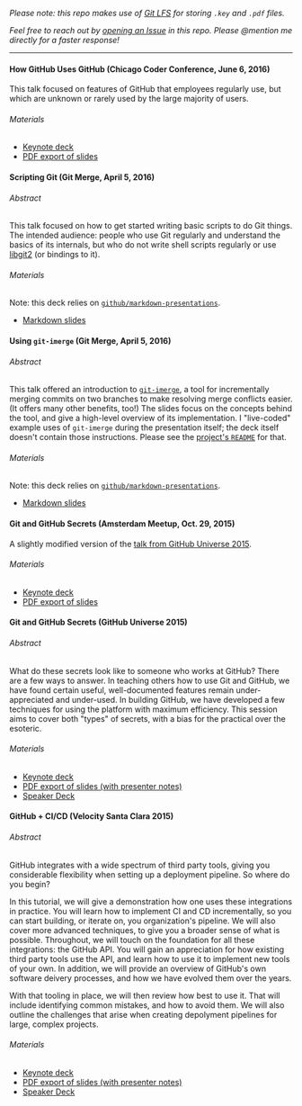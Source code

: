 *Please note: this repo makes use of [Git LFS](https://git-lfs.github.com/) for storing `.key` and `.pdf` files.*

*Feel free to reach out by [opening an Issue](https://github.com/patrickmckenna/talks/issues/new?title=your_title_here&body=@patrickmckenna) in this repo. Please @mention me directly for a faster response!*

---

#### How GitHub Uses GitHub (Chicago Coder Conference, June 6, 2016)
This talk focused on features of GitHub that employees regularly use, but which are unknown or rarely used by the large majority of users.

###### Materials
- [Keynote deck](https://github.com/patrickmckenna/talks/blob/master/2016-06-06-chicago-coder-conf-how-github-uses-github.key)
- [PDF export of slides](https://github.com/patrickmckenna/talks/blob/master/2016-06-06-chicago-coder-conf-how-github-uses-github.pdf)



#### Scripting Git (Git Merge, April 5, 2016)

###### Abstract
This talk focused on how to get started writing basic scripts to do Git things. The intended audience: people who use Git regularly and understand the basics of its internals, but who do not write shell scripts regularly or use [libgit2](https://github.com/libgit2/libgit2) (or bindings to it).

###### Materials
Note: this deck relies on [`github/markdown-presentations`](https://github.com/github/markdown-presentations).
- [Markdown slides](2016-04-05-git-merge-scripting-git.md)



#### Using `git-imerge` (Git Merge, April 5, 2016)

###### Abstract
This talk offered an introduction to [`git-imerge`](https://github.com/mhagger/git-imerge), a tool for incrementally merging commits on two branches to make resolving merge conflicts easier. (It offers many other benefits, too!) The slides focus on the concepts behind the tool, and give a high-level overview of its implementation. I "live-coded" example uses of `git-imerge` during the presentation itself; the deck itself doesn't contain those instructions. Please see the [project's `README`](https://github.com/mhagger/git-imerge#instructions) for that.

###### Materials
Note: this deck relies on [`github/markdown-presentations`](https://github.com/github/markdown-presentations).
- [Markdown slides](2016-04-05-git-merge-git-imerge.md)



#### Git and GitHub Secrets (Amsterdam Meetup, Oct. 29, 2015)
A slightly modified version of the [talk from GitHub Universe 2015](#git-and-github-secrets-github-universe-2015).

###### Materials
- [Keynote deck](https://github.com/patrickmckenna/talks/blob/master/2015-10-29-amsterdam-meetup-git-github-secrets.key)
- [PDF export of slides](https://github.com/patrickmckenna/talks/blob/master/2015-10-29-amsterdam-meetup-git-github-secrets.pdf)



#### Git and GitHub Secrets (GitHub Universe 2015)

###### Abstract 
What do these secrets look like to someone who works at GitHub? There are a few ways to answer. In teaching others how to use Git and GitHub, we have found certain useful, well-documented features remain under-appreciated and under-used. In building GitHub, we have developed a few techniques for using the platform with maximum efficiency. This session aims to cover both "types" of secrets, with a bias for the practical over the esoteric.

###### Materials
- [Keynote deck](https://github.com/patrickmckenna/talks/blob/master/2015-10-02-github-universe-git-github-secrets.key)
- [PDF export of slides (with presenter notes)](https://github.com/patrickmckenna/talks/blob/master/2015-10-02-github-universe-git-github-secrets.pdf)
- [Speaker Deck](https://speakerdeck.com/patrickmckenna/git-and-github-secrets-github-universe-2015)



#### GitHub + CI/CD (Velocity Santa Clara 2015)

###### Abstract 
GitHub integrates with a wide spectrum of third party tools, giving you considerable flexibility when setting up a deployment pipeline. So where do you begin?

In this tutorial, we will give a demonstration how one uses these integrations in practice. You will learn how to implement CI and CD incrementally, so you can start building, or iterate on, you organization's pipeline. We will also cover more advanced techniques, to give you a broader sense of what is possible. Throughout, we will touch on the foundation for all these integrations: the GitHub API. You will gain an appreciation for how existing third party tools use the API, and learn how to use it to implement new tools of your own. In addition, we will provide an overview of GitHub's own software deivery processes, and how we have evolved them over the years.

With that tooling in place, we will then review how best to use it. That will include identifying common mistakes, and how to avoid them. We will also outline the challenges that arise when creating depolyment pipelines for large, complex projects.

###### Materials
- [Keynote deck](https://github.com/patrickmckenna/talks/blob/master/2015-05-27-velocity-santa-clara-github-cicd.key)
- [PDF export of slides (with presenter notes)](https://github.com/patrickmckenna/talks/blob/master/2015-05-27-velocity-santa-clara-github-cicd.pdf)
- [Speaker Deck](https://speakerdeck.com/patrickmckenna/cd-pipeline-with-github)
